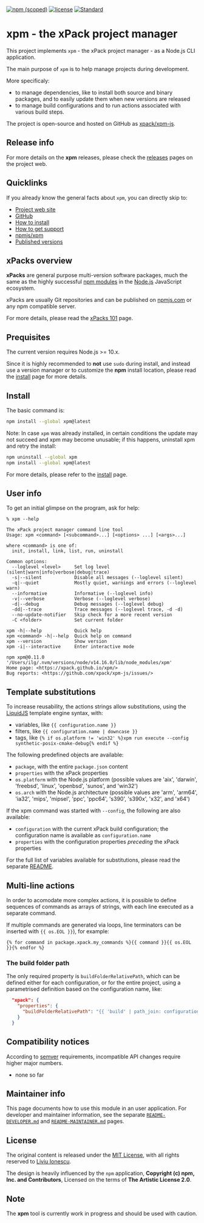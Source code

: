 [![npm (scoped)](https://img.shields.io/npm/v/xpm.svg)](https://www.npmjs.com/package/xpm/)
[![license](https://img.shields.io/github/license/xpack/xpm-js.svg)](https://github.com/xpack/xpm-js/blob/master/LICENSE)
[![Standard](https://img.shields.io/badge/code_style-standard-brightgreen.svg)](https://standardjs.com/)

# xpm - the xPack project manager

This project implements `xpm` - the xPack project manager - as a Node.js CLI
application.

The main purpose of `xpm` is to help manage
projects during development.

More specificaly:

- to manage dependencies, like to install both source and binary packages,
and to easily update them when new versions are released
- to manage build configurations and to run actions
associated with various build steps.

The project is open-source and hosted on GitHub as
[xpack/xpm-js](https://github.com/xpack/xpm-js.git).

## Release info

For more details on the **xpm** releases, please check the
[releases](https://xpack.github.io/xpm/releases/) pages on the project web.

## Quicklinks

If you already know the general facts about `xpm`, you can directly skip to:

- [Project web site](https://xpack.github.io/xpm/)
- [GitHub](https://github.com/xpack/xpm-js.git)
- [How to install](https://xpack.github.io/xpm/install/)
- [How to get support](https://xpack.github.io/xpm/support/)
- [npmjs/xpm](https://www.npmjs.com/package/xpm/)
- [Published versions](https://www.npmjs.com/package/xpm?activeTab=versions)

## xPacks overview

**xPacks** are general purpose multi-version software packages,
much the same as the highly successful
[npm modules](https://docs.npmjs.com/getting-started/what-is-npm)
in the [Node.js](https://nodejs.org/en/) JavaScript ecosystem.

xPacks are usually Git repositories and can be published on
[npmjs.com](https://npmjs.com/) or any npm compatible server.

For more details, please read the [xPacks 101](https://xpack.github.io/intro/) page.

## Prequisites

The current version requires Node.js >= 10.x.

Since it is highly recommended to **not** use `sudo` during install,
and instead
use a version manager or to customize the **npm** install location,
please read the
[install](https://xpack.github.io/xpm/install/) page for more details.

## Install

The basic command is:

```sh
npm install --global xpm@latest
```

Note: In case `xpm` was already installed, in certain conditions
the update may not succeed and xpm may become unusable; if this happens,
uninstall xpm and retry the install:

```sh
npm uninstall --global xpm
npm install --global xpm@latest
```

For more details, please refer to the
[install](https://xpack.github.io/xpm/install/) page.

## User info

To get an initial glimpse on the program, ask for help:

```console
% xpm --help

The xPack project manager command line tool
Usage: xpm <command> [<subcommand>...] [<options> ...] [<args>...]

where <command> is one of:
  init, install, link, list, run, uninstall

Common options:
  --loglevel <level>     Set log level (silent|warn|info|verbose|debug|trace)
  -s|--silent            Disable all messages (--loglevel silent)
  -q|--quiet             Mostly quiet, warnings and errors (--loglevel warn)
  --informative          Informative (--loglevel info)
  -v|--verbose           Verbose (--loglevel verbose)
  -d|--debug             Debug messages (--loglevel debug)
  -dd|--trace            Trace messages (--loglevel trace, -d -d)
  --no-update-notifier   Skip check for a more recent version
  -C <folder>            Set current folder

xpm -h|--help            Quick help
xpm <command> -h|--help  Quick help on command
xpm --version            Show version
xpm -i|--interactive     Enter interactive mode

npm xpm@0.11.0 '/Users/ilg/.nvm/versions/node/v14.16.0/lib/node_modules/xpm'
Home page: <https://xpack.github.io/xpm/>
Bug reports: <https://github.com/xpack/xpm-js/issues/>
```

## Template substitutions

To increase reusability, the actions strings allow substitutions, using the
[LiquidJS](https://liquidjs.com/) template engine syntax, with:

- variables, like `{{ configuration.name }}`
- filters, like `{{ configuration.name | downcase }}`
- tags, like `{% if os.platform != 'win32' %}xpm run execute --config synthetic-posix-cmake-debug{% endif %}`

The following predefined objects are available:

- `package`, with the entire `package.json` content
- `properties` with the xPack properties
- `os.platform` with the Node.js platform (possible values are 'aix',
  'darwin', 'freebsd', 'linux', 'openbsd', 'sunos', and 'win32')
- `os.arch` with the Node.js architecture (possible values are 'arm',
  'arm64', 'ia32', 'mips', 'mipsel', 'ppc', 'ppc64', 's390', 's390x',
  'x32', and 'x64')

If the xpm command was started with `--config`,
the following are also available:

- `configuration` with the current xPack build configuration;
  the configuration name is available as `configuration.name`
- `properties` with the configuration properties _preceding_ the xPack
  properties

For the full list of variables available for substitutions, please
read the separate [README](https://github.com/xpack/xpm-liquid-ts#readme).

## Multi-line actions

In order to acomodate more complex actions, it is possible to define
sequences of commands as arrays of strings, with each line executed as
a separate command.

If multiple commands are generated via loops, line terminators can be inserted
with `{{ os.EOL }}`), for example:

```liquid
{% for command in package.xpack.my_commands %}{{ command }}{{ os.EOL }}{% endfor %}
```

### The build folder path

The only required property is `buildFolderRelativePath`, which can be
defined either for each configuration, or for the entire project, using
a parametrised definition based on the configuration name, like:

```json
  "xpack": {
    "properties": {
      "buildFolderRelativePath": "{{ 'build' | path_join: configuration.name | to_filename | downcase }}"
    }
  }
```

## Compatibility notices

According to [semver](https://semver.org) requirements,
incompatible API changes require higher major numbers.

- none so far

## Maintainer info

This page documents how to use this module in an user application.
For developer and maintainer information, see the separate
[`README-DEVELOPER.md`](https://github.com/xpack/xpm-js/blob/master/README-DEVELOPER.md) and
[`README-MAINTAINER.md`](https://github.com/xpack/xpm-js/blob/master/README-MAINTAINER.md)
pages.

## License

The original content is released under the
[MIT License](https://opensource.org/licenses/MIT), with all rights
reserved to [Liviu Ionescu](https://github.com/ilg-ul/).

The design is heavily influenced by the `npm` application,
**Copyright (c) npm, Inc. and Contributors**, Licensed on the
terms of **The Artistic License 2.0**.

## Note

The **xpm** tool is currently work in progress and should be used with caution.
